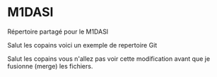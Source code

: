 # M1DASI
Répertoire partagé pour le M1DASI

Salut les copains voici un exemple de repertoire Git

Salut les copains vous n'allez pas voir cette modification avant que je fusionne (merge) les fichiers.
